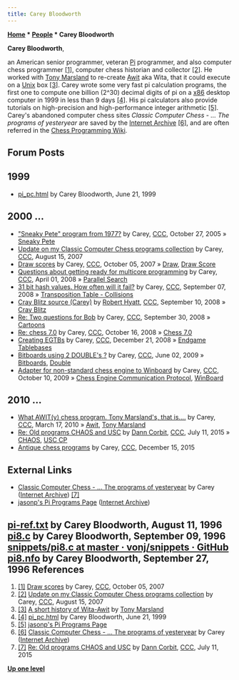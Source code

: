 ```yaml
---
title: Carey Bloodworth
---
```

**[Home](Home "Home") * [People](People "People") * Carey Bloodworth**

**Carey Bloodworth**,

an American senior programmer, veteran [Pi](https://en.wikipedia.org/wiki/Pi) programmer,
and also computer chess programmer
<a id="cite-note-1" href="#cite-ref-1">[1]</a>,
computer chess historian and collector <a id="cite-note-2" href="#cite-ref-2">[2]</a>.
He worked with [Tony Marsland](Tony_Marsland "Tony Marsland") to re-create [Awit](Awit "Awit") aka Wita, that it could execute on a [Unix](Unix "Unix") box <a id="cite-note-3" href="#cite-ref-3">[3]</a>.
Carey wrote some very fast pi calculation programs, the first one to compute one billion (2^30) decimal digits of pi on a [x86](X86 "X86") desktop computer in 1999 in less than 9 days
<a id="cite-note-4" href="#cite-ref-4">[4]</a>.
His pi calculators also provide tutorials on high-precision and high-performance integer arithmetic
<a id="cite-note-5" href="#cite-ref-5">[5]</a>.
Carey's abandoned computer chess sites *Classic Computer Chess - ... The programs of yesteryear* are saved by the [Internet Archive](https://en.wikipedia.org/wiki/Internet_Archive)
<a id="cite-note-6" href="#cite-ref-6">[6]</a>,
and are often referred in the [Chess Programming Wiki](Home "Home").

## Forum Posts

## 1999

- [pi_pc.html](http://www.cecm.sfu.ca/~jborwein/pi_pc.html) by Carey Bloodworth, June 21, 1999

## 2000 ...

- ["Sneaky Pete" program from 1977?](https://www.stmintz.com/ccc/index.php?id=458105) by Carey, [CCC](CCC "CCC"), October 27, 2005 » [Sneaky Pete](index.php?title=Sneaky_Pete&action=edit&redlink=1 "Sneaky Pete (page does not exist)")
- [Update on my Classic Computer Chess programs collection](http://www.talkchess.com/forum/viewtopic.php?t=15812) by Carey, [CCC](CCC "CCC"), August 15, 2007
- [Draw scores](http://www.talkchess.com/forum/viewtopic.php?t=16942) by Carey, [CCC](CCC "CCC"), October 05, 2007 » [Draw](Draw "Draw"), [Draw Score](Score#DrawScore "Score")
- [Questions about getting ready for multicore programming](http://www.talkchess.com/forum/viewtopic.php?t=20451) by Carey, [CCC](CCC "CCC"), April 01, 2008 » [Parallel Search](Parallel_Search "Parallel Search")
- [31 bit hash values. How often will it fail?](http://www.talkchess.com/forum/viewtopic.php?t=23562) by Carey, [CCC](CCC "CCC"), September 07, 2008 » [Transposition Table - Collisions](Transposition_Table#Collisions "Transposition Table")
- [Cray Blitz source (Carey)](http://www.talkchess.com/forum/viewtopic.php?topic_view=threads&p=216685&t=23616) by [Robert Hyatt](Robert_Hyatt "Robert Hyatt"), [CCC](CCC "CCC"), September 10, 2008 » [Cray Blitz](Cray_Blitz "Cray Blitz")
- [Re: Two questions for Bob](http://www.talkchess.com/forum/viewtopic.php?topic_view=threads&p=222228&t=24100) by Carey, [CCC](CCC "CCC"), September 30, 2008 » [Cartoons](Cartoons "Cartoons")
- [Re: chess 7.0](http://www.talkchess.com/forum/viewtopic.php?topic_view=threads&p=225677&t=24419) by Carey, [CCC](CCC "CCC"), October 16, 2008 » [Chess 7.0](Chess_7.0 "Chess 7.0")
- [Creating EGTBs](http://www.talkchess.com/forum/viewtopic.php?t=25546) by Carey, [CCC](CCC "CCC"), December 21, 2008 » [Endgame Tablebases](Endgame_Tablebases "Endgame Tablebases")
- [Bitboards using 2 DOUBLE's ?](http://www.talkchess.com/forum/viewtopic.php?t=28207) by Carey, [CCC](CCC "CCC"), June 02, 2009 » [Bitboards](Bitboards "Bitboards"), [Double](Double "Double")
- [Adapter for non-standard chess engine to Winboard](http://www.talkchess.com/forum/viewtopic.php?t=30088) by Carey, [CCC](CCC "CCC"), October 10, 2009 » [Chess Engine Communication Protocol](Chess_Engine_Communication_Protocol "Chess Engine Communication Protocol"), [WinBoard](WinBoard "WinBoard")

## 2010 ...

- [What AWIT(y) chess program. Tony Marsland's, that is....](http://www.talkchess.com/forum/viewtopic.php?t=33305) by Carey, [CCC](CCC "CCC"), March 17, 2010 » [Awit](Awit "Awit"), [Tony Marsland](Tony_Marsland "Tony Marsland")
- [Re: Old programs CHAOS and USC](http://www.talkchess.com/forum/viewtopic.php?t=56938&start=2) by [Dann Corbit](Dann_Corbit "Dann Corbit"), [CCC](CCC "CCC"), July 11, 2015 » [CHAOS](CHAOS "CHAOS"), [USC CP](USC_CP "USC CP")
- [Antique chess programs](http://www.talkchess.com/forum/viewtopic.php?t=58603) by Carey, [CCC](CCC "CCC"), December 15, 2015

## External Links

- [Classic Computer Chess - ... The programs of yesteryear](http://web.archive.org/web/20071221115817/http://classicchess.googlepages.com/Chess.htm) by Carey ([Internet Archive](https://en.wikipedia.org/wiki/Internet_Archive)) <a id="cite-note-7" href="#cite-ref-7">[7]</a>
- [jasonp's Pi Programs Page](https://web.archive.org/web/20110723031023/http://www.boo.net/~jasonp/pipage.html) ([Internet Archive](https://en.wikipedia.org/wiki/Internet_Archive))

## [pi-ref.txt](https://web.archive.org/web/20110723031036/http://www.boo.net/~jasonp/pi-ref.txt) by Carey Bloodworth, August 11, 1996 [pi8.c](https://web.archive.org/web/20110716175634/http://www.boo.net/~jasonp/pi8.c) by Carey Bloodworth, September 09, 1996 [snippets/pi8.c at master · vonj/snippets · GitHub](https://github.com/vonj/snippets.org/blob/master/pi8.c) [pi8.nfo](https://web.archive.org/web/20110716175701/http://www.boo.net/~jasonp/pi8.nfo) by Carey Bloodworth, September 27, 1996 References

1. <a id="cite-ref-1" href="#cite-note-1">[1]</a> [Draw scores](http://www.talkchess.com/forum/viewtopic.php?t=16942) by Carey, [CCC](CCC "CCC"), October 05, 2007
1. <a id="cite-ref-2" href="#cite-note-2">[2]</a> [Update on my Classic Computer Chess programs collection](http://www.talkchess.com/forum/viewtopic.php?t=15812) by Carey, [CCC](CCC "CCC"), August 15, 2007
1. <a id="cite-ref-3" href="#cite-note-3">[3]</a> [A short history of Wita-Awit](https://webdocs.cs.ualberta.ca/~tony/ICCA/wita-history-readme.txt) by [Tony Marsland](Tony_Marsland "Tony Marsland")
1. <a id="cite-ref-4" href="#cite-note-4">[4]</a> [pi_pc.html](http://www.cecm.sfu.ca/~jborwein/pi_pc.html) by Carey Bloodworth, June 21, 1999
1. <a id="cite-ref-5" href="#cite-note-5">[5]</a> [jasonp's Pi Programs Page](http://www.boo.net/~jasonp/pipage.html)
1. <a id="cite-ref-6" href="#cite-note-6">[6]</a> [Classic Computer Chess - ... The programs of yesteryear](http://web.archive.org/web/20071221115817/http://classicchess.googlepages.com/Chess.htm) by Carey ([Internet Archive](https://en.wikipedia.org/wiki/Internet_Archive))
1. <a id="cite-ref-7" href="#cite-note-7">[7]</a> [Re: Old programs CHAOS and USC](http://www.talkchess.com/forum/viewtopic.php?t=56938&start=2) by [Dann Corbit](Dann_Corbit "Dann Corbit"), [CCC](CCC "CCC"), July 11, 2015

**[Up one level](People "People")**

